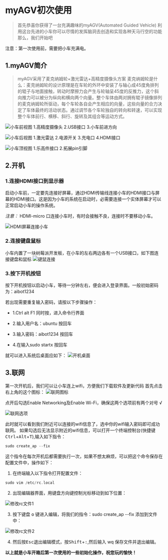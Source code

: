 ﻿# myAGV初次使用

> 首先恭喜你获得了一台充满趣味的myAGV(Automated Guided Vehicle)
> 利用这台先进的小车你可以尽情的发挥脑洞去创造和实现各种天马行空的功能
> 那么，我们开始吧

注意：第一次使用前，需要把小车充满电。
##  1.myAGV简介

> myAGV采用了麦克纳姆轮+激光雷达+高精度摄像头方案
> 麦克纳姆轮是什么：麦克纳姆轮的设计原理是在车轮的外环中安装了与轴心成45度角排列的辊子与地面接触，转动时摩擦力会产生与轮轴呈45度的反推力，这个斜向推力可以被分为纵向和横向两个向量。整个车体由两对拥有辊子镜像排列的麦克纳姆轮所驱动，每个车轮各自会产生相应的向量，这些向量的合力决定了车体最终的活动状态。通过调节各个车轮独自的转向和转速，可以实现整个车体前行、横移、斜行、旋转及其组合等运动方式。

![小车前视图](../image/小车初次使用/小车前视图.png)
1.高精度摄像头  2.USB接口   3.小车前进方向

![小车后视图](../image/小车初次使用/小车后视图.png)
1.激光雷达  2.电源开关   3.充电口  4.HDMI接口

![小车顶视图](../image/小车初次使用/小车顶视图.png)
1.乐高件接口  2.拓展pin引脚 


## 2.开机
### 1.连接HDMI接口到显示器
启动小车前，一定要先连接好屏幕，通过HDMI传输线连接小车的HDMI接口与屏幕的HDMI接口。这是因为小车的系统在启动时，必需要连接一个实体屏幕才可以正常启动小车的操作系统。

*注意：* HDMI-micro 口连接小车时，有时会接触不良，连接时不要移动小车。

![HDMI屏幕连接小车](../image/小车初次使用/hdmi连接.png)

### 2.连接键盘鼠标
小车内置了一块树莓派开发板，在小车的左右两边各有一个USB接口，如下图连接键盘和鼠标
![键鼠连接](../image/小车初次使用/键鼠连接.png)

### 3.按下开机按钮
按下开机按钮以启动小车，等待一分钟左右，便会进入登录界面。一般初始密码为：aibot1234

若出现需要重复输入密码，请按以下步骤操作：

* 1.Ctrl alt F1 同时按，进入命令行界面

* 2.输入用户名：ubuntu    按回车

* 3.输入密码：aibot1234   按回车

* 4.在输入sudo startx    按回车

就可以进入系统后桌面应如下：
![开机桌面](../image/小车初次使用/开机桌面.png)
## 3.联网

第一次开机后，我们可以让小车连上wifi，方便我们下载软件及更新代码
首先点击右上角的这个图标：
![联网图标](../image/小车初次使用/联网图标.png)

点开后勾选Enable Networking及Enable Wi-Fi，确保这两个选项前有两个对号 √

![联网选项](../image/小车初次使用/联网选项.png)

此时就可以看到我们附近可以连接的wifi信息了，选中你的wifi输入密码即可成功联网。
如果勾选后无法显示附近的wifi信息，可以打开一个终端控制台(快捷键<kbd>Ctrl</kbd>+<kbd>Alt</kbd>+<kbd>T</kbd>),输入如下指令：

```c
sudo create_ap --fix
```
这个指令在每次开机后都需要执行一次，如果不想太麻烦，可以把这个命令保存在配置文件中，操作如下：
1. 在终端输入以下指令打开配置文件：
```c
sudo vim /etc/rc.local 
```
2. 出现编辑器界面，用键盘方向键控制光标移动到如下位置：

![修改rc文件1](../image/小车初次使用/修改rc1.png)

3. 按下键盘 <kbd>o</kbd> 键进入编辑，将我们的指令：sudo create_ap --fix 添加到文件中：

![修改rc文件2](../image/小车初次使用/修改rc2.png)

4. 然后按<kbd>Esc</kbd>退出编辑模式，按<kbd>Shift</kbd>+<kbd>:</kbd>,然后输入 wq 保存文件并退出编辑。


**以上就是小车开箱后第一次使用的一些初始化操作，祝您玩的愉快！**
